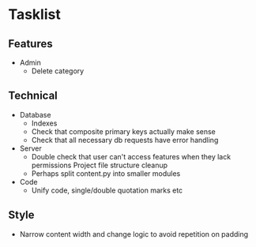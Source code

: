 # Tasklist

## Features
- Admin
    - Delete category

## Technical
- Database
    - Indexes
    - Check that composite primary keys actually make sense
    - Check that all necessary db requests have error handling
- Server
    - Double check that user can't access features when they lack permissions
  Project file structure cleanup
    - Perhaps split content.py into smaller modules
- Code
  - Unify code, single/double quotation marks etc

## Style
- Narrow content width and change logic to avoid repetition on padding

